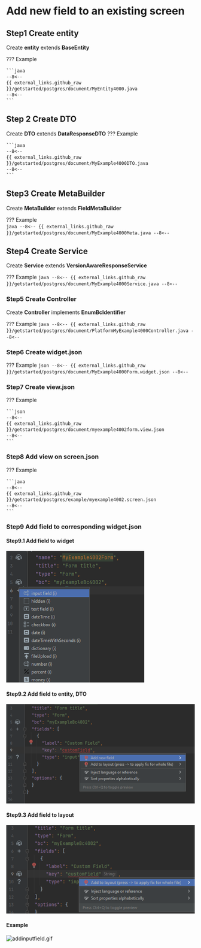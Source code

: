 # Add new field to an existing screen

## **Step1** Create **entity**

Create **entity** extends **BaseEntity**

??? Example

    ```java
    --8<--
    {{ external_links.github_raw }}/getstarted/postgres/document/MyEntity4000.java
    --8<--
    ```

## **Step 2** Create **DTO**

Create **DTO** extends **DataResponseDTO**
??? Example

    ```java
    --8<--
    {{ external_links.github_raw }}/getstarted/postgres/document/MyExample4000DTO.java
    --8<--
    ```

 
## **Step3** Create **MetaBuilder**

Create **MetaBuilder** extends **FieldMetaBuilder**

??? Example   
    ```java
    --8<--
    {{ external_links.github_raw }}/getstarted/postgres/document/MyExample4000Meta.java
    --8<--
    ```
## **Step4** Create **Service**

Create **Service** extends **VersionAwareResponseService**

??? Example
     ```java
     --8<--
     {{ external_links.github_raw }}/getstarted/postgres/document/MyExample4000Service.java
     --8<--
     ```        
### **Step5** Create **Controller**

Create **Controller** implements **EnumBcIdentifier**

??? Example
    ```java
    --8<--
    {{ external_links.github_raw }}/getstarted/postgres/document/PlatformMyExample4000Controller.java
    --8<--
    ```

### **Step6** Create **widget.json**  

??? Example
    ```json
    --8<--
    {{ external_links.github_raw }}/getstarted/postgres/document/MyExample4000Form.widget.json
    --8<--
    ```

### **Step7** Create **view.json**

??? Example

    ```json
    --8<--
    {{ external_links.github_raw }}/getstarted/postgres/document/myexample4002form.view.json
    --8<--
    ```

### **Step8** Add view on **screen.json**

??? Example

    ```java
    --8<--
    {{ external_links.github_raw }}/getstarted/postgres/example/myexample4002.screen.json
    --8<--
    ```

### **Step9** Add field to corresponding **widget.json**

#### Step9.1 Add field to widget

   ![stp1.png](stp1.png)     

#### Step9.2 Add field to entity, DTO

   ![stp2.png](stp2.png)   

#### Step9.3 Add field to layout

   ![stp3.png](stp3.png)

#### Example
![addinputfield.gif](addinputfield.gif)